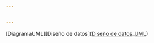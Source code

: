 ```yaml
---


---
```


<p>[DiagramaUML][Diseño de datos](<a href="https://alumnosuady-my.sharepoint.com/:i:/g/personal/a19203818_alumnos_uady_mx/EcwO-ik41KdCvZESsrxzJ4EBMBfVS8x8abKEg2e8YZPajQ?e=aWQyau">Diseño de datos_UML</a>)</p>

